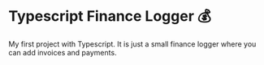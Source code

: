 # Typescript Finance Logger 💰 

My first project with Typescript. It is just a small finance logger where you can add invoices and payments.

